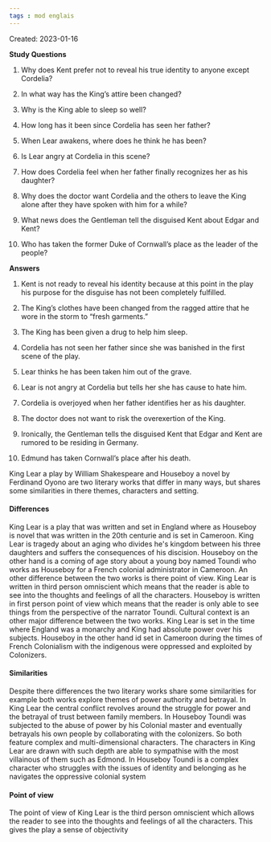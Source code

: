```yaml
---
tags : mod englais
---
```

Created: 2023-01-16

**Study Questions**  
1. Why does Kent prefer not to reveal his true identity to anyone except Cordelia?

2. In what way has the King’s attire been changed?

3. Why is the King able to sleep so well?

4. How long has it been since Cordelia has seen her father?

5. When Lear awakens, where does he think he has been?

6. Is Lear angry at Cordelia in this scene?

7. How does Cordelia feel when her father finally recognizes her as his daughter?

8. Why does the doctor want Cordelia and the others to leave the King alone after they have spoken with him for a while?

9. What news does the Gentleman tell the disguised Kent about Edgar and Kent?

10. Who has taken the former Duke of Cornwall’s place as the leader of the people?

**Answers**  
1. Kent is not ready to reveal his identity because at this point in the play his purpose for the disguise has not been completely fulfilled.
 
2. The King’s clothes have been changed from the ragged attire that he wore in the storm to “fresh garments.”

3. The King has been given a drug to help him sleep.

4. Cordelia has not seen her father since she was banished in the first scene of the play.

5. Lear thinks he has been taken him out of the grave.

6. Lear is not angry at Cordelia but tells her she has cause to hate him.

7. Cordelia is overjoyed when her father identifies her as his daughter.

8. The doctor does not want to risk the overexertion of the King.

9. Ironically, the Gentleman tells the disguised Kent that Edgar and Kent are rumored to be residing in Germany.

10. Edmund has taken Cornwall’s place after his death.


King Lear a play by William Shakespeare and Houseboy a novel by Ferdinand Oyono are two literary works that differ in many ways, but shares some similarities in there themes, characters and setting.

#### Differences
King Lear is a play that was written and set in England where as Houseboy is novel that was written in the 20th centurie and is set in Cameroon. King Lear is tragedy about an aging who divides he's kingdom between his three daughters and suffers the consequences of his discision. Houseboy on the other hand is a coming of age story about a young boy named Toundi who works as Houseboy for a French colonial administrator in Cameroon. An other difference between the two works is there point of view. King Lear is written in third person omniscient which means that the reader is able to see into the thoughts and feelings of all the characters. Houseboy is written in first person point of view which means that the reader is only able to see things from the perspective of the narrator Toundi. Cultural context is an other major difference between the two works. King Lear is set in the time where England was a monarchy and King had absolute power over his subjects. Houseboy in the other hand id set in Cameroon during the times of French Colonialism with the indigenous were oppressed and exploited by Colonizers. 

#### Similarities
Despite there differences the two literary works share some similarities for example both works explore themes of power authority and betrayal. In King Lear the central conflict revolves around the struggle for power and the betrayal of trust between family members. In Houseboy Toundi was subjected to the abuse of power by his Colonial master and eventually betrayals his own people by collaborating with the colonizers. So both feature complex and multi-dimensional characters. The characters in King Lear are drawn with such depth are able to sympathise with the most villainous of them such as Edmond. In Houseboy Toundi is a complex character who struggles with the issues of identity and belonging as he navigates the oppressive colonial system

#### Point of view
The point of view of King Lear is the third person omniscient which allows the reader to see into the thoughts and feelings of all the characters. This gives the play a sense of objectivity
